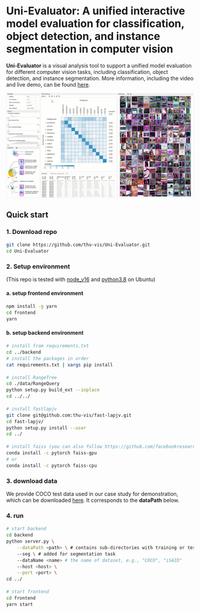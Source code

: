 # Uni-Evaluator: A unified interactive model evaluation for classification, object detection, and instance segmentation in computer vision

**Uni-Evaluator** is a visual analysis tool to support a unified model evaluation for different computer vision tasks, including classification, object detection, and instance segmentation.
More information, including the video and live demo, can be found [here](http://uni-evaluator.thuvis.org/). 

![demo](demo.gif)


## Quick start
### 1. Download repo
```bash
git clone https://github.com/thu-vis/Uni-Evaluator.git
cd Uni-Evaluator
```
### 2. Setup environment

(This repo is tested with [node_v16](https://nodejs.org/download/release/v16.20.0/) and [python3.8](https://www.python.org/downloads/release/python-3813/) on Ubuntu)

#### a. setup frontend environment

```bash 
npm install -g yarn
cd frontend
yarn
```
#### b. setup backend environment
```bash
# install from requirements.txt
cd ../backend
# install the packages in order
cat requirements.txt | xargs pip install

# install RangeTree
cd ./data/RangeQuery
python setup.py build_ext --inplace
cd ../../

# install fastlapjv
git clone git@github.com:thu-vis/fast-lapjv.git
cd fast-lapjv/
python setup.py install --user
cd ../

# install faiss (you can also follow https://github.com/facebookresearch/faiss/blob/main/INSTALL.md)
conda install -c pytorch faiss-gpu
# or
conda install -c pytorch faiss-cpu
```

### 3. download data
We provide COCO test data used in our case study for demonstration, which can be downloaded [here](https://cloud.tsinghua.edu.cn/f/2065a52b451e4a91883f/?dl=1). It corresponds to the **dataPath** below.

### 4. run
```bash
# start backend
cd backend
python server.py \
    --dataPath <path> \ # contains sub-directories with training or test data
    --seg \ # added for segmentation task
    --dataName <name> # the name of dataset, e.g., "COCO", "iSAID"
    --host <host> \
    --port <port> \
cd ../

# start frontend
cd frontend
yarn start
```

